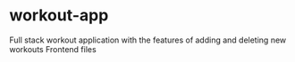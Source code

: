 # workout-app
Full stack workout application with the features of adding and deleting new workouts
Frontend files
